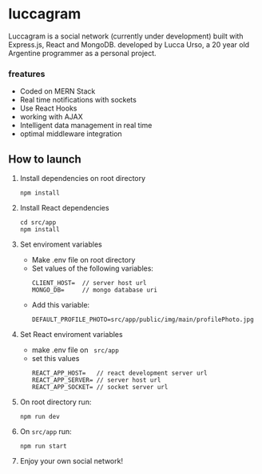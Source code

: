 # luccagram

Luccagram is a social network (currently under development) built with Express.js, React and MongoDB. developed by Lucca Urso, a 20 year old Argentine programmer as a personal project.

### freatures
- Coded on MERN Stack
- Real time notifications with sockets
- Use React Hooks
- working with AJAX
- Intelligent data management in real time
- optimal middleware integration

## How to launch  
 
1. Install dependencies on root directory
    ```shell
    npm install
    ```
2. Install React dependencies
    ```shell
    cd src/app
    npm install
    ```

3. Set enviroment variables
    - Make .env file on root directory
    - Set values of the following variables:
        ```env
        CLIENT_HOST=  // server host url
        MONGO_DB=     // mongo database uri
        ```
    - Add this variable:
        ```env
        DEFAULT_PROFILE_PHOTO=src/app/public/img/main/profilePhoto.jpg
        ```

4. Set React enviroment variables
    - make .env file on ``` src/app```
    - set this values
        ```env
        REACT_APP_HOST=   // react development server url
        REACT_APP_SERVER= // server host url
        REACT_APP_SOCKET= // socket server url

5. On root directory run:
    ```shell
    npm run dev
    ```

6. On ```src/app``` run:
    ```shell
    npm run start
    ```

7. Enjoy your own social network!